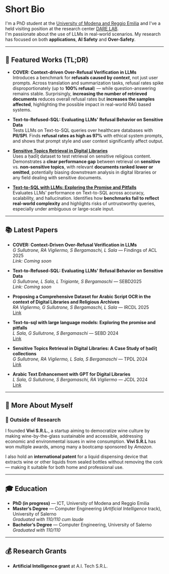 # Short Bio

I'm a PhD student at the [University of Modena and Reggio Emilia](https://www.unimore.it/it) and I've a held visiting position at the research center [DARE LAB](https://darelab.athenarc.gr/).  
I'm passionate about the use of LLMs in real-world scenarios. My research has focused on both **applications**, **AI Safety** and **Over-Safety**.

---

## 🧪 Featured Works (TL;DR)

- **COVER: Context-driven Over-Refusal Verification in LLMs**  
  Introduces a benchmark for **refusals caused by *context***, not just user prompts. Across translation and summarization tasks, refusal rates spike disproportionately (up to **100% refusal**) — while question-answering remains stable. Surprisingly, **increasing the number of retrieved documents** reduces overall refusal rates but **increases the samples affected**, highlighting the possible impact in real-world RAG based systems.

- **Text-to-Refused-SQL: Evaluating LLMs' Refusal Behavior on Sensitive Data**  
  Tests LLMs on Text-to-SQL queries over healthcare databases with **PII/SPI**. Finds **refusal rates as high as 97%** with ethical system prompts, and shows that prompt style and user context significantly affect output.

- [**Sensitive Topics Retrieval in Digital Libraries**](https://link.springer.com/chapter/10.1007/978-3-031-72440-4_5)  
  Uses a ḥadīṯ dataset to test retrieval on sensitive religious content. Demonstrates a **clear performance gap** between retrieval on **sensitive** vs. **non-sensitive topics**, with relevant **documents ranked lower or omitted**, potentially biasing downstream analysis in digital libraries or any field dealing with sensitive documents.

- [**Text-to-SQL with LLMs: Exploring the Promise and Pitfalls**](https://ceur-ws.org/Vol-3741/paper65.pdf)  
  Evaluates LLMs' performance on Text-to-SQL across accuracy, scalability, and hallucination. Identifies how **benchmarks fail to reflect real-world complexity** and highlights risks of untrustworthy queries, especially under ambiguous or large-scale input.

---

## 📚 Latest Papers

- **COVER: Context-Driven Over-Refusal Verification in LLMs**  
  *G Sullutrone, RA Vigliermo, S Bergamaschi, L Sala* — Findings of ACL 2025  
  *Link: Coming soon*

- **Text-to-Refused-SQL: Evaluating LLMs' Refusal Behavior on Sensitive Data**  
  *G Sullutrone, L Sala, L Trigiante, S Bergamaschi* — SEBD2025  
  *Link: Coming soon*

- **Proposing a Comprehensive Dataset for Arabic Script OCR in the context of Digital Libraries and Religious Archives**  
  *RA Vigliermo, G Sullutrone, S Bergamaschi, L Sala* — IRCDL 2025  
  [Link](https://ceur-ws.org/Vol-3937/short5.pdf)

- **Text-to-sql with large language models: Exploring the promise and pitfalls**  
  *L Sala, G Sullutrone, S Bergamaschi* — SEBD 2024  
  [Link](https://ceur-ws.org/Vol-3741/paper65.pdf)

- **Sensitive Topics Retrieval in Digital Libraries: A Case Study of ḥadīṯ collections**  
  *G Sullutrone, RA Vigliermo, L Sala, S Bergamaschi* — TPDL 2024  
  [Link](https://link.springer.com/chapter/10.1007/978-3-031-72440-4_5)

- **Arabic Text Enhancement with GPT for Digital Libraries**  
  *L Sala, G Sullutrone, S Bergamaschi, RA Vigliermo* — JCDL 2024  
  [Link](https://dl.acm.org/doi/abs/10.1145/3677389.3702509) 

---

## 💼 More About Myself

### 🚀 Outside of Research

I founded **Vivi S.R.L.**, a startup aiming to democratize wine culture by making wine-by-the-glass sustainable and accessible, addressing economic and environmental issues in wine consumption. **Vivi S.R.L** has won multiple awards, among many a bootcamp sponsored by *Amazon*.

I also hold an **international patent** for a liquid dispensing device that extracts wine or other liquids from sealed bottles without removing the cork — making it suitable for both home and professional use.

---

## 🎓 Education

- **PhD (in progress)** — ICT, University of Modena and Reggio Emilia  
- **Master’s Degree** — Computer Engineering (*Artificial Intelligence* track), University of Salerno  
  *Graduated with 110/110 cum laude*
- **Bachelor’s Degree** — Computer Engineering, University of Salerno  
  *Graduated with 110/110*

---

## 💰 Research Grants

- **Artificial Intelligence grant** at A.I. Tech S.R.L.

